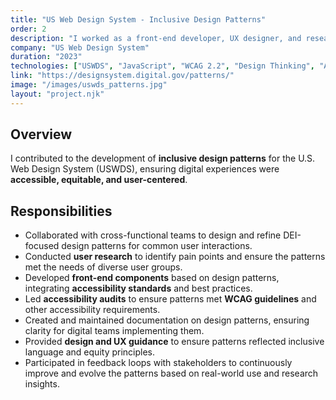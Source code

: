 ```yaml
---
title: "US Web Design System - Inclusive Design Patterns"
order: 2
description: "I worked as a front-end developer, UX designer, and researcher on a project focused on creating design patterns for the U.S. Web Design System (USWDS) that emphasize diversity, equity, and inclusion (DEI). These patterns serve as frameworks for creating inclusive and accessible digital experiences, integrating key considerations from user research and accessibility guidelines. My role involved contributing to the design and development of patterns that ensure digital experiences are equitable, reflecting diverse user needs and real-world experiences."
company: "US Web Design System"
duration: "2023"
technologies: ["USWDS", "JavaScript", "WCAG 2.2", "Design Thinking", "Accessibility"]
link: "https://designsystem.digital.gov/patterns/"
image: "/images/uswds_patterns.jpg"
layout: "project.njk"
---
```


## Overview
I contributed to the development of **inclusive design patterns** for the U.S. Web Design System (USWDS), ensuring digital experiences were **accessible, equitable, and user-centered**.

## Responsibilities
- Collaborated with cross-functional teams to design and refine DEI-focused design patterns for common user interactions.
- Conducted **user research** to identify pain points and ensure the patterns met the needs of diverse user groups.
- Developed **front-end components** based on design patterns, integrating **accessibility standards** and best practices.
- Led **accessibility audits** to ensure patterns met **WCAG guidelines** and other accessibility requirements.
- Created and maintained documentation on design patterns, ensuring clarity for digital teams implementing them.
- Provided **design and UX guidance** to ensure patterns reflected inclusive language and equity principles.
- Participated in feedback loops with stakeholders to continuously improve and evolve the patterns based on real-world use and research insights.

<!-- ## Screenshots
![10x.gsa.gov Screenshot](/images/10x-gsa-screenshot.jpg) -->

<!-- [View Project](https://designsystem.digital.gov/patterns/) -->